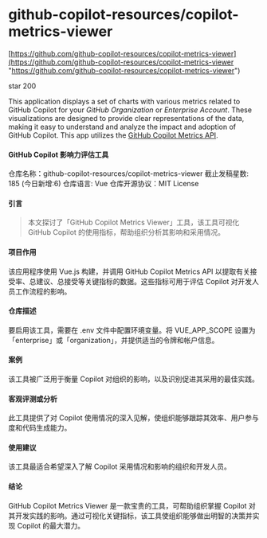 # github-copilot-resources/copilot-metrics-viewer

[https://github.com/github-copilot-resources/copilot-metrics-viewer](https://github.com/github-copilot-resources/copilot-metrics-viewer "https://github.com/github-copilot-resources/copilot-metrics-viewer")

star 200

This application displays a set of charts with various metrics related to GitHub Copilot for your *GitHub Organization* or *Enterprise Account*. These visualizations are designed to provide clear representations of the data, making it easy to understand and analyze the impact and adoption of GitHub Copilot. This app utilizes the [GitHub Copilot Metrics API](https://docs.github.com/en/enterprise-cloud@latest/rest/copilot/copilot-usage?apiVersion=2022-11-28).

#### GitHub Copilot 影响力评估工具

仓库名称：github-copilot-resources/copilot-metrics-viewer
截止发稿星数: 185 (今日新增:6)
仓库语言: Vue
仓库开源协议：MIT License

#### 引言

> 本文探讨了「GitHub Copilot Metrics Viewer」工具，该工具可视化 GitHub Copilot 的使用指标，帮助组织分析其影响和采用情况。

#### 项目作用

该应用程序使用 Vue.js 构建，并调用 GitHub Copilot Metrics API 以提取有关接受率、总建议、总接受等关键指标的数据。这些指标可用于评估 Copilot 对开发人员工作流程的影响。

#### 仓库描述

要启用该工具，需要在 .env 文件中配置环境变量。将 VUE\_APP\_SCOPE 设置为「enterprise」或「organization」，并提供适当的令牌和帐户信息。

#### 案例

该工具被广泛用于衡量 Copilot 对组织的影响，以及识别促进其采用的最佳实践。

#### 客观评测或分析

此工具提供了对 Copilot 使用情况的深入见解，使组织能够跟踪其效率、用户参与度和代码生成能力。

#### 使用建议

该工具最适合希望深入了解 Copilot 采用情况和影响的组织和开发人员。

#### 结论

GitHub Copilot Metrics Viewer 是一款宝贵的工具，可帮助组织掌握 Copilot 对其开发实践的影响。通过可视化关键指标，该工具使组织能够做出明智的决策并实现 Copilot 的最大潜力。

​


